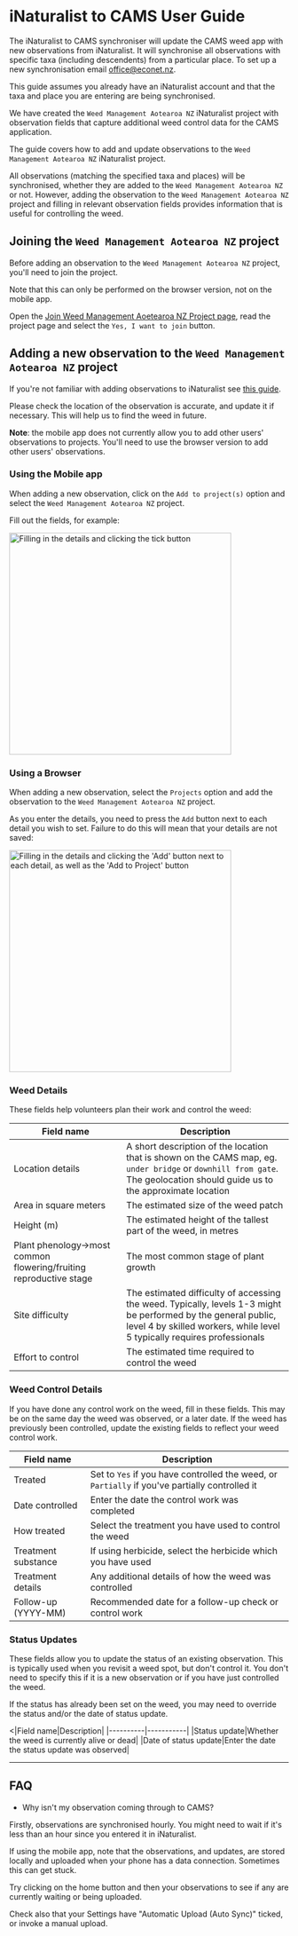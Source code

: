 # iNaturalist to CAMS User Guide

The iNaturalist to CAMS synchroniser will update the CAMS weed app with new observations from iNaturalist. 
It will synchronise all observations with specific taxa (including descendents) from a particular place.
To set up a new synchronisation email office@econet.nz.

This guide assumes you already have an iNaturalist account and that the taxa and place you are entering are being synchronised.

We have created the `Weed Management Aotearoa NZ` iNaturalist project with observation fields that capture additional weed control data for the CAMS application. 

The guide covers how to add and update observations to the `Weed Management Aotearoa NZ` iNaturalist project. 

All observations (matching the specified taxa and places) will be synchronised, whether they are added to the `Weed Management Aotearoa NZ` or not. 
However, adding the observation to the `Weed Management Aotearoa NZ` project and filling in relevant observation fields provides information that is useful for controlling the weed.

## Joining the `Weed Management Aotearoa NZ` project

Before adding an observation to the `Weed Management Aotearoa NZ` project, you'll need to join the project.

Note that this can only be performed on the browser version, not on the mobile app.

Open the [Join Weed Management Aoetearoa NZ Project page](https://www.inaturalist.org/projects/weed-management-aotearoa-nz/join), read the project page and select the `Yes, I want to join` button. 

## Adding a new observation to the `Weed Management Aotearoa NZ` project

If you're not familiar with adding observations to iNaturalist see [this guide](https://www.inaturalist.org/pages/add-an-observation-nz). 

Please check the location of the observation is accurate, and update it if necessary. This will help us to find the weed in future.

**Note**: the mobile app does not currently allow you to add other users' observations to projects. You'll need to use the browser version to add other users' observations. 

### Using the Mobile app

When adding a new observation, click on the `Add to project(s)` option and select the `Weed Management Aotearoa NZ` project.

Fill out the fields, for example:

<img src="https://user-images.githubusercontent.com/144202/215252973-d7e58184-a85d-4fb3-8f25-2469c897919c.png" alt="Filling in the details and clicking the tick button" width=400/>

### Using a Browser

When adding a new observation, select the `Projects` option and add the observation to the `Weed Management Aotearoa NZ` project. 

As you enter the details, you need to press the `Add` button next to each detail you wish to set. Failure to do this will mean that your details are not saved:

<img src="https://user-images.githubusercontent.com/144202/215251731-6f0da4f3-710a-49e7-9b7e-103b67ea0e87.png" alt="Filling in the details and clicking the 'Add' button next to each detail, as well as the 'Add to Project' button" width=400/>

### Weed Details

These fields help volunteers plan their work and control the weed:

|Field name|Description|
|----------|-----------|
|Location details|A short description of the location that is shown on the CAMS map, eg. `under bridge` or `downhill from gate`. The geolocation should guide us to the approximate location|
|Area in square meters|The estimated size of the weed patch|
|Height (m)|The estimated height of the tallest part of the weed, in metres|
|Plant phenology->most common flowering/fruiting reproductive stage|The most common stage of plant growth</dd>
|Site difficulty|The estimated difficulty of accessing the weed. Typically, levels 1-3 might be performed by the general public, level 4 by skilled workers, while level 5 typically requires professionals|
|Effort to control|The estimated time required to control the weed|

### Weed Control Details

If you have done any control work on the weed, fill in these fields. This may be on the same day the weed was observed, or a later date. If the weed has previously been controlled, update the existing fields to reflect your weed control work.

|Field name|Description|
|----------|-----------|
|Treated|Set to `Yes` if you have controlled the weed, or `Partially` if you've partially controlled it|
|Date controlled|Enter the date the control work was completed|
|How treated|Select the treatment you have used to control the weed|
|Treatment substance|If using herbicide, select the herbicide which you have used|
|Treatment details|Any additional details of how the weed was controlled|
|Follow-up (YYYY-MM)|Recommended date for a follow-up check or control work|

### Status Updates

These fields allow you to update the status of an existing observation.
This is typically used when you revisit a weed spot, but don't control it.
 You don't need to specify this if it is a new observation or if you have just controlled the weed.

If the status has already been set on the weed, you may need to override the status and/or the date of status update.

<|Field name|Description|
|----------|-----------|
|Status update|Whether the weed is currently alive or dead|
|Date of status update|Enter the date the status update was observed|

---

## FAQ

* Why isn't my observation coming through to CAMS?

Firstly, observations are synchronised hourly. You might need to wait if it's less than an hour since you entered it in iNaturalist.

If using the mobile app, note that the observations, and updates, are stored locally and uploaded when your phone has a data connection. Sometimes this can get stuck. 

Try clicking on the home button and then your observations to see if any are currently waiting or being uploaded. 

Check also that your Settings have "Automatic Upload (Auto Sync)" ticked, or invoke a manual upload. 
